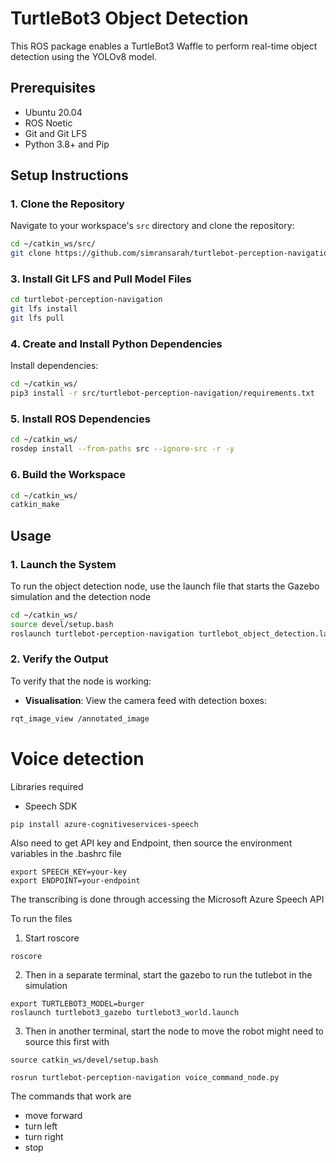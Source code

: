 # TurtleBot3 Object Detection

This ROS package enables a TurtleBot3 Waffle to perform real-time object detection using the YOLOv8 model. 

## Prerequisites

- Ubuntu 20.04  
- ROS Noetic  
- Git and Git LFS  
- Python 3.8+ and Pip  

## Setup Instructions

### 1. Clone the Repository

Navigate to your workspace's `src` directory and clone the repository:

```bash
cd ~/catkin_ws/src/
git clone https://github.com/simransarah/turtlebot-perception-navigation.git
```

### 3. Install Git LFS and Pull Model Files

```bash
cd turtlebot-perception-navigation
git lfs install
git lfs pull
```

### 4. Create and Install Python Dependencies

Install dependencies:

```bash
cd ~/catkin_ws/
pip3 install -r src/turtlebot-perception-navigation/requirements.txt
```

### 5. Install ROS Dependencies

```bash
cd ~/catkin_ws/
rosdep install --from-paths src --ignore-src -r -y
```

### 6. Build the Workspace

```bash
cd ~/catkin_ws/
catkin_make
```

## Usage

### 1. Launch the System

To run the object detection node, use the launch file that starts the Gazebo simulation and the detection node

```bash
cd ~/catkin_ws/
source devel/setup.bash
roslaunch turtlebot-perception-navigation turtlebot_object_detection.launch
```

### 2. Verify the Output

To verify that the node is working:

- **Visualisation**: View the camera feed with detection boxes:

```bash
rqt_image_view /annotated_image
```
# Voice detection

Libraries required
- Speech SDK

```
pip install azure-cognitiveservices-speech
```
Also need to get API key and Endpoint, then source the environment variables in the .bashrc file
```
export SPEECH_KEY=your-key
export ENDPOINT=your-endpoint
```
The transcribing is done through accessing the Microsoft Azure Speech API

To run the files

1. Start roscore
```
roscore
```
2. Then in a separate terminal, start the gazebo to run the tutlebot in the simulation
```
export TURTLEBOT3_MODEL=burger
roslaunch turtlebot3_gazebo turtlebot3_world.launch
```
3. Then in another terminal, start the node to move the robot
might need to source this first with
```
source catkin_ws/devel/setup.bash
```
```
rosrun turtlebot-perception-navigation voice_command_node.py
```

The commands that work are
- move forward
- turn left
- turn right
- stop